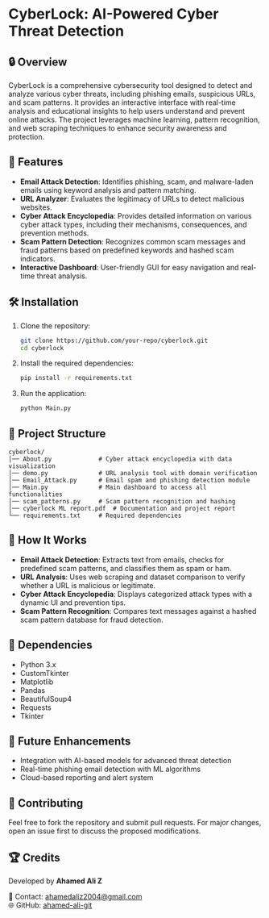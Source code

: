 # CyberLock: AI-Powered Cyber Threat Detection

## 🔒 Overview
CyberLock is a comprehensive cybersecurity tool designed to detect and analyze various cyber threats, including phishing emails, suspicious URLs, and scam patterns. It provides an interactive interface with real-time analysis and educational insights to help users understand and prevent online attacks. The project leverages machine learning, pattern recognition, and web scraping techniques to enhance security awareness and protection.

## 🚀 Features
- **Email Attack Detection**: Identifies phishing, scam, and malware-laden emails using keyword analysis and pattern matching.
- **URL Analyzer**: Evaluates the legitimacy of URLs to detect malicious websites.
- **Cyber Attack Encyclopedia**: Provides detailed information on various cyber attack types, including their mechanisms, consequences, and prevention methods.
- **Scam Pattern Detection**: Recognizes common scam messages and fraud patterns based on predefined keywords and hashed scam indicators.
- **Interactive Dashboard**: User-friendly GUI for easy navigation and real-time threat analysis.

## 🛠️ Installation
1. Clone the repository:
   ```sh
   git clone https://github.com/your-repo/cyberlock.git
   cd cyberlock
   ```
2. Install the required dependencies:
   ```sh
   pip install -r requirements.txt
   ```
3. Run the application:
   ```sh
   python Main.py
   ```

## 📁 Project Structure
```
cyberlock/
│── About.py             # Cyber attack encyclopedia with data visualization
│── demo.py              # URL analysis tool with domain verification
│── Email_Attack.py      # Email spam and phishing detection module
│── Main.py              # Main dashboard to access all functionalities
│── scam_patterns.py     # Scam pattern recognition and hashing
│── cyberlock ML report.pdf  # Documentation and project report
└── requirements.txt     # Required dependencies
```

## 📖 How It Works
- **Email Attack Detection**: Extracts text from emails, checks for predefined scam patterns, and classifies them as spam or ham.
- **URL Analysis**: Uses web scraping and dataset comparison to verify whether a URL is malicious or legitimate.
- **Cyber Attack Encyclopedia**: Displays categorized attack types with a dynamic UI and prevention tips.
- **Scam Pattern Recognition**: Compares text messages against a hashed scam pattern database for fraud detection.

## 📌 Dependencies
- Python 3.x
- CustomTkinter
- Matplotlib
- Pandas
- BeautifulSoup4
- Requests
- Tkinter

## 🎯 Future Enhancements
- Integration with AI-based models for advanced threat detection
- Real-time phishing email detection with ML algorithms
- Cloud-based reporting and alert system

## 🤝 Contributing
Feel free to fork the repository and submit pull requests. For major changes, open an issue first to discuss the proposed modifications.

## 🏆 Credits
Developed by **Ahamed Ali Z**

📧 Contact: ahamedaliz2004@gmail.com  
🌐 GitHub: [ahamed-ali-git](https://github.com/ahamed-ali-git)   

